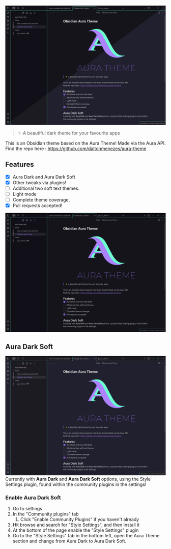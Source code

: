 
![auratheme](img/aura_dark_diagonal.png)
>✨ A beautiful dark theme for your favourite apps

This is an Obsidian theme based on the Aura Theme! Made via the Aura API.
Find the repo here : https://github.com/daltonmenezes/aura-theme
## Features
- [x] Aura Dark and Aura Dark Soft
- [x] Other tweaks via plugins!
- [ ] Additional two soft text themes.
- [ ] Light mode 
- [ ] Complete theme coverage, 
- [x] Pull requests accepted! 

![image](img/aura_dark.png)

## Aura Dark Soft
![image](img/aura_dark_soft.png)
Currently with **Aura Dark** and **Aura Dark Soft** options, using the Style Settings plugin, found within the community plugins in the settings!
### Enable Aura Dark Soft
1. Go to settings
2. In the "Community plugins" tab
	1. Click "Enable Community Plugins" if you haven't already
3. Hit browse and search for "Style Settings", and then install it
4. At the bottom of the page enable the "Style Settings" plugin
5. Go to the "Style Settings" tab in the bottom left, open the Aura Theme section and change from Aura Dark to Aura Dark Soft. 
